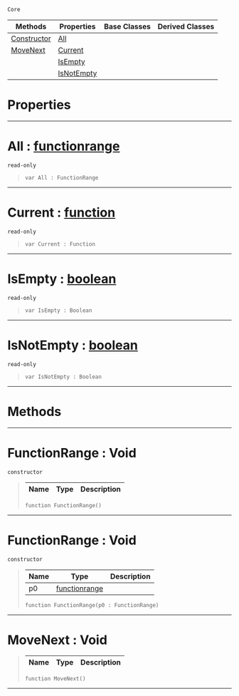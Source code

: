  `Core`

|Methods|Properties|Base Classes|Derived Classes|
|---|---|---|---|
|[Constructor](functionrange.md#functionrange-void)|[All](functionrange.md#all-zilch-engine-document)| | |
|[MoveNext](functionrange.md#movenext-void)|[Current](functionrange.md#current-zilch-engine-docu)| | |
| |[IsEmpty](functionrange.md#isempty-zilch-engine-docu)| | |
| |[IsNotEmpty](functionrange.md#isnotempty-zilch-engine-d)| | |


 #  Properties


---  
 #  All : [functionrange](functionrange.md)

 `read-only`

> 
> ```TS:Nada
> var All : FunctionRange


---  
 #  Current : [function](function.md)

 `read-only`

> 
> ```TS:Nada
> var Current : Function


---  
 #  IsEmpty : [boolean](boolean.md)

 `read-only`

> 
> ```TS:Nada
> var IsEmpty : Boolean


---  
 #  IsNotEmpty : [boolean](boolean.md)

 `read-only`

> 
> ```TS:Nada
> var IsNotEmpty : Boolean


---  
 #  Methods


---  
 #  FunctionRange : Void

 `constructor`

> 
> |Name|Type|Description|
> |---|---|---|
> ```TS:Nada
> function FunctionRange()
> ``` 


---  
 #  FunctionRange : Void

 `constructor`

> 
> |Name|Type|Description|
> |---|---|---|
> |p0|[functionrange](functionrange.md)| |
> ```TS:Nada
> function FunctionRange(p0 : FunctionRange)
> ``` 


---  
 #  MoveNext : Void

> 
> |Name|Type|Description|
> |---|---|---|
> ```TS:Nada
> function MoveNext()
> ``` 


---  
 

 